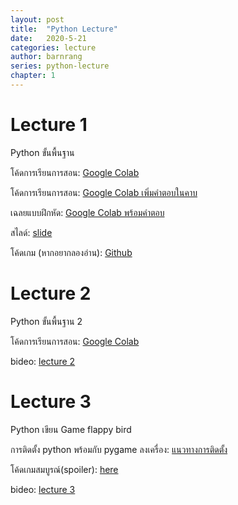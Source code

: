 ```yaml
---
layout: post
title:  "Python Lecture"
date:   2020-5-21
categories: lecture
author: barnrang
series: python-lecture
chapter: 1
---
```

# Lecture 1
Python ขั้นพื้นฐาน

โค้ดการเรียนการสอน: <a href="https://colab.research.google.com/drive/1Ud8tyCfiQv1_LpBVRbOVzzALqUpuJ0IQ?usp=sharing" target="blank">Google Colab</a>

โค้ดการเรียนการสอน: <a href="https://colab.research.google.com/drive/1T0DGr1xGGH0fyjOVeX2jmLpEKXSLvklQ?usp=sharing" target="blank">Google Colab เพิ่มคำตอบในคาบ</a>

เฉลยแบบฝึกหัด: <a href="https://colab.research.google.com/drive/1cGx9roqQGO9x0QHPZvDh3KiYspJ1EBoL?usp=sharing" target="blank">Google Colab พร้อมคำตอบ </a>

สไลด์: <a href="https://drive.google.com/file/d/1t9sq3CIAeoP3VHS9SwmKgVS-0rCrNQFX/view?usp=sharing" target="blank">slide</a>

โค้ดเกม (หากอยากลองอ่าน): <a href="https://github.com/barnrang/python-lecture/tree/master/lecture-1" target="blank">Github</a>

# Lecture 2
Python ขั้นพื้นฐาน 2

โค้ดการเรียนการสอน: <a href="https://colab.research.google.com/drive/11oARbIfgOyms8g3PMl5xrkwuUi7QTDLH?usp=sharing" target="blank">Google Colab</a>

bideo: <a href="https://drive.google.com/file/d/1E1py4AKgluZeVUpwTF5xWgC9mmMtRJi9/view?usp=sharing" target="blank">lecture 2</a>

# Lecture 3
Python เขียน Game flappy bird

การติดตั้ง python พร้อมกับ pygame ลงเครื่อง: <a href="/lecture/python-lecture-install.html" target="blank">แนวทางการติดตั้ง</a>

โค้ดเกมสมบูรณ์(spoiler): <a href="https://github.com/barnrang/python-lecture/tree/complete-game/lecture-3/fappy-bird"> here </a>

bideo: <a href="https://drive.google.com/file/d/1IKNeFU1IabPHhx14cA8kK8I0e03GhgNL/view?usp=sharing">lecture 3</a>